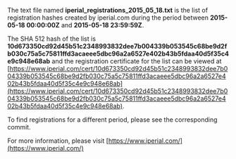 The text file named **iperial_registrations_2015_05_18.txt** is the list of registration hashes created by iperial.com during the period between **2015-05-18 00:00:00Z** and **2015-05-18 23:59:59Z**.

The SHA 512 hash of the list is **10d673350cd92d45b51c2348993832dee7b004339b053545c68be9d2fb030c75a5c75811ffd3acaeee5dbc96a2a6527e402b43b5fdaa40d5f35c4e9c948e68ab** and the registration certificate for the list can be viewed at [https://www.iperial.com/cert/10d673350cd92d45b51c2348993832dee7b004339b053545c68be9d2fb030c75a5c75811ffd3acaeee5dbc96a2a6527e402b43b5fdaa40d5f35c4e9c948e68ab](https://www.iperial.com/cert/10d673350cd92d45b51c2348993832dee7b004339b053545c68be9d2fb030c75a5c75811ffd3acaeee5dbc96a2a6527e402b43b5fdaa40d5f35c4e9c948e68ab).

To find registrations for a different period, please see the corresponding commit.

For more information, please visit [https://www.iperial.com/](https://www.iperial.com/)
